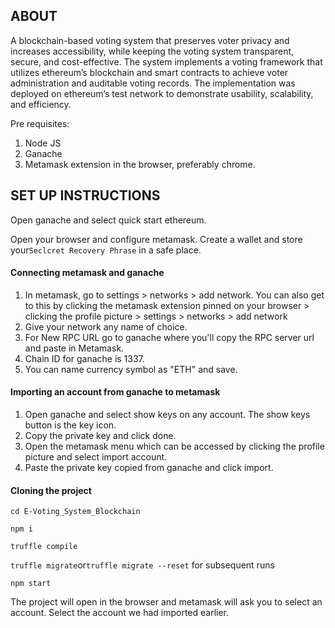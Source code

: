 ## ABOUT
A blockchain-based voting system that preserves voter privacy and increases accessibility, while keeping the voting system transparent, secure, and cost-effective. The system implements a voting framework that utilizes ethereum’s blockchain and smart contracts to achieve voter administration and auditable voting records. The implementation was deployed on ethereum’s test network to demonstrate usability, scalability, and efficiency.


Pre requisites:
1. Node JS
2. Ganache
3. Metamask extension in the browser, preferably chrome.

## SET UP INSTRUCTIONS

Open ganache and select quick start ethereum.

Open your browser and configure metamask. Create a wallet and store your```Seclcret Recovery Phrase``` in a safe place.

#### Connecting metamask and ganache
1. In metamask, go to settings > networks > add network. You can also get to this by clicking the metamask extension pinned on your browser > clicking the profile picture > settings > networks > add network
2. Give your network any name of choice. 
3. For New RPC URL go to ganache where you'll copy the RPC server url and paste in Metamask. 
4. Chain ID for ganache is 1337. 
5. You can name currency symbol as "ETH" and save. 

#### Importing an account from ganache to metamask
1. Open ganache and select show keys on any account. The show keys button is the key icon.
2. Copy the private key and click done.
3. Open the metamask menu which can be accessed by clicking the profile picture and select import account.
4. Paste the private key copied from ganache and click import.

#### Cloning the project



```cd E-Voting_System_Blockchain```

```npm i```

```truffle compile```

```truffle migrate```or```truffle migrate --reset``` for subsequent runs

```npm start```

The project will open in the browser and metamask will ask you to select an account. Select the account we had imported earlier.

